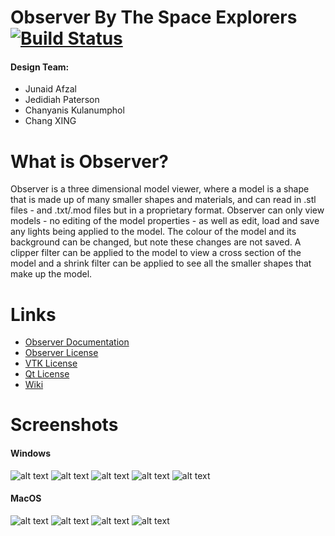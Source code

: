 # Observer By The Space Explorers [![Build Status](https://travis-ci.com/warrior1601/2019_GROUP_33.svg?token=xyetJbByAw7qFXmcvGWN&branch=master)](https://travis-ci.com/warrior1601/2019_GROUP_33)

#### Design Team:
  * Junaid Afzal
  * Jedidiah Paterson
  * Chanyanis Kulanumphol
  * Chang XING

# What is Observer?
Observer is a three dimensional model viewer, where a model is a shape that is made up of many smaller shapes and materials, and can read in .stl files - and .txt/.mod files but in a proprietary format. Observer can only view models - no editing of the model properties - as well as edit, load and save any lights being applied to the model. The colour of the model and its background can be changed, but note these changes are not saved. A clipper filter can be applied to the model to view a cross section of the model and a shrink filter can be applied to see all the smaller shapes that make up the model.

# Links
  * [Observer Documentation](https://warrior1601.github.io/2019_GROUP_33/html)
  * [Observer License](https://github.com/warrior1601/2019_GROUP_33/blob/master/LICENSE.txt)
  * [VTK License](https://vtk.org/about/)
  * [Qt License](https://doc.qt.io/qt-5/licensing.html)
  * [Wiki](https://github.com/warrior1601/2019_GROUP_33/wiki)

# Screenshots
#### Windows
![alt text](https://github.com/warrior1601/2019_GROUP_33/blob/master/model_viewer/images/1.PNG "Observer start up screen")
![alt text](https://github.com/warrior1601/2019_GROUP_33/blob/master/model_viewer/images/2.PNG "Observer edit light screen")
![alt text](https://github.com/warrior1601/2019_GROUP_33/blob/master/model_viewer/images/3.PNG "Observer edit model colour screen")
![alt text](https://github.com/warrior1601/2019_GROUP_33/blob/master/model_viewer/images/4.PNG "Observer clipper filter screen")
![alt text](https://github.com/warrior1601/2019_GROUP_33/blob/master/model_viewer/images/5.PNG "Observer shrink filter screen")

#### MacOS
![alt text](https://github.com/warrior1601/2019_GROUP_33/blob/master/model_viewer/images/6.PNG "Observer axes bounding box screen")
![alt text](https://github.com/warrior1601/2019_GROUP_33/blob/master/model_viewer/images/7.PNG "Observer measuring tool screen")
![alt text](https://github.com/warrior1601/2019_GROUP_33/blob/master/model_viewer/images/8.PNG "Observer model statistics screen")
![alt text](https://github.com/warrior1601/2019_GROUP_33/blob/master/model_viewer/images/9.PNG "Observer cell statistics screen")
